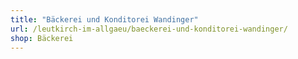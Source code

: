 ```yaml
---
title: "Bäckerei und Konditorei Wandinger"
url: /leutkirch-im-allgaeu/baeckerei-und-konditorei-wandinger/
shop: Bäckerei
---
```

